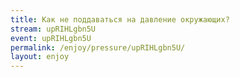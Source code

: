 ```yaml
---
title: Как не поддаваться на давление окружающих?
stream: upRIHLgbn5U
event: upRIHLgbn5U
permalink: /enjoy/pressure/upRIHLgbn5U/
layout: enjoy
---
```

